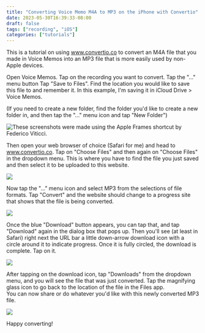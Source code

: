 ```yaml
---
title: "Converting Voice Memo M4A to MP3 on the iPhone with Convertio"
date: 2023-05-30T16:39:33-08:00
draft: false
tags: ["recording", "iOS"]
categories: ["tutorials"]
---
```


This is a tutorial on using www.convertio.co to convert an M4A file that you made in Voice Memos into an MP3 file that is more easily used by non-Apple devices.

Open Voice Memos.
Tap on the recording you want to convert.
Tap the "..." menu button
Tap "Save to Files".
Find the location you would like to save this file to and remember it.  In this example, I'm saving it in iCloud Drive > Voice Memos.

(If you need to create a new folder, find the folder you'd like to create a new folder in, and then tap the "..." menu icon and tap "New Folder")

![](/img/m4a-to-mp3-1.png#center "These screenshots were made using the Apple Frames shortcut by Federico Viticci.")


Then open your web browser of choice (Safari for me) and head to www.convertio.co.
Tap on "Choose Files" and then again on "Choose Files" in the dropdown menu.
This is where you have to find the file you just saved and then select it to be uploaded to this website.

![](/img/m4a-to-mp3-2.png)

Now tap the "..." menu icon and select MP3 from the selections of file formats.
Tap "Convert" and the website should change to a progress site that shows that the file is being converted.

![](/img/m4a-to-mp3-3.png)

Once the blue "Download" button appears, you can tap that, and tap "Download" again in the dialog box that pops up.
Then you'll see (at least in Safari) right next the URL bar a little down-arrow download icon with a circle around it to indicate progress.  Once it is fully circled, the download is complete.  Tap on it.

![](/img/m4a-to-mp3-4.png)

After tapping on the download icon, tap "Downloads" from the dropdown menu, and you will see the file that was just converted.
Tap the magnifying glass icon to go back to the location of the file in the Files app.  
You can now share or do whatever you'd like with this newly converted MP3 file.

![](/img/m4a-to-mp3-5.png)

Happy converting!
